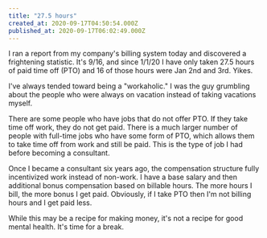 ```yaml
---
title: "27.5 hours"
created_at: 2020-09-17T04:50:54.000Z
published_at: 2020-09-17T06:02:49.000Z
---
```

I ran a report from my company's billing system today and discovered a frightening statistic. It's 9/16, and since 1/1/20 I have only taken 27.5 hours of paid time off (PTO) and 16 of those hours were Jan 2nd and 3rd. Yikes.

I've always tended toward being a "workaholic." I was the guy grumbling about the people who were always on vacation instead of taking vacations myself. 

There are some people who have jobs that do not offer PTO. If they take time off work, they do not get paid. There is a much larger number of people with full-time jobs who have some form of PTO, which allows them to take time off from work and still be paid. This is the type of job I had before becoming a consultant. 

Once I became a consultant six years ago, the compensation structure fully incentivized work instead of non-work. I have a base salary and then additional bonus compensation based on billable hours. The more hours I bill, the more bonus I get paid. Obviously, if I take PTO then I'm not billing hours and I get paid less.

While this may be a recipe for making money, it's not a recipe for good mental health. It's time for a break.
